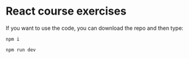 # React course exercises

If you want to use the code, you can download the repo and then type:

`npm i`

`npm run dev`